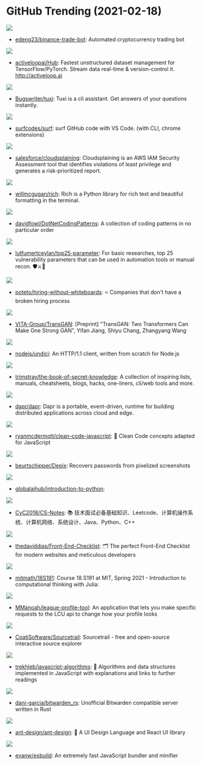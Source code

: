 # GitHub Trending (2021-02-18)

![](https://img.shields.io/badge/Python-New%20225-green?style=flat-square&logo=appveyor)
- [edeng23/binance-trade-bot](https://github.com/edeng23/binance-trade-bot): Automated cryptocurrency trading bot

![](https://img.shields.io/badge/Python-New%20154-green?style=flat-square&logo=appveyor)
- [activeloopai/Hub](https://github.com/activeloopai/Hub): Fastest unstructured dataset management for TensorFlow/PyTorch. Stream data real-time & version-control it. http://activeloop.ai

![](https://img.shields.io/badge/Shell-New%2086-green?style=flat-square&logo=appveyor)
- [Bugswriter/tuxi](https://github.com/Bugswriter/tuxi): Tuxi is a cli assistant. Get answers of your questions instantly.

![](https://img.shields.io/badge/TypeScript-New%20255-green?style=flat-square&logo=appveyor)
- [surfcodes/surf](https://github.com/surfcodes/surf): surf GitHub code with VS Code. (with CLI, chrome extensions)

![](https://img.shields.io/badge/JavaScript-New%2023-green?style=flat-square&logo=appveyor)
- [salesforce/cloudsplaining](https://github.com/salesforce/cloudsplaining): Cloudsplaining is an AWS IAM Security Assessment tool that identifies violations of least privilege and generates a risk-prioritized report.

![](https://img.shields.io/badge/Python-New%20405-green?style=flat-square&logo=appveyor)
- [willmcgugan/rich](https://github.com/willmcgugan/rich): Rich is a Python library for rich text and beautiful formatting in the terminal.

![](https://img.shields.io/badge/none-New%20115-green?style=flat-square&logo=appveyor)
- [davidfowl/DotNetCodingPatterns](https://github.com/davidfowl/DotNetCodingPatterns): A collection of coding patterns in no particular order

![](https://img.shields.io/badge/none-New%2029-green?style=flat-square&logo=appveyor)
- [lutfumertceylan/top25-parameter](https://github.com/lutfumertceylan/top25-parameter): For basic researches, top 25 vulnerability parameters that can be used in automation tools or manual recon. 🛡️⚔️🧙

![](https://img.shields.io/badge/JavaScript-New%20246-green?style=flat-square&logo=appveyor)
- [poteto/hiring-without-whiteboards](https://github.com/poteto/hiring-without-whiteboards): ⭐️ Companies that don't have a broken hiring process

![](https://img.shields.io/badge/Python-New%20151-green?style=flat-square&logo=appveyor)
- [VITA-Group/TransGAN](https://github.com/VITA-Group/TransGAN): [Preprint] "TransGAN: Two Transformers Can Make One Strong GAN", Yifan Jiang, Shiyu Chang, Zhangyang Wang

![](https://img.shields.io/badge/JavaScript-New%2098-green?style=flat-square&logo=appveyor)
- [nodejs/undici](https://github.com/nodejs/undici): An HTTP/1.1 client, written from scratch for Node.js

![](https://img.shields.io/badge/none-New%20248-green?style=flat-square&logo=appveyor)
- [trimstray/the-book-of-secret-knowledge](https://github.com/trimstray/the-book-of-secret-knowledge): A collection of inspiring lists, manuals, cheatsheets, blogs, hacks, one-liners, cli/web tools and more.

![](https://img.shields.io/badge/Go-New%20170-green?style=flat-square&logo=appveyor)
- [dapr/dapr](https://github.com/dapr/dapr): Dapr is a portable, event-driven, runtime for building distributed applications across cloud and edge.

![](https://img.shields.io/badge/JavaScript-New%20284-green?style=flat-square&logo=appveyor)
- [ryanmcdermott/clean-code-javascript](https://github.com/ryanmcdermott/clean-code-javascript): 🛁 Clean Code concepts adapted for JavaScript

![](https://img.shields.io/badge/Python-New%2082-green?style=flat-square&logo=appveyor)
- [beurtschipper/Depix](https://github.com/beurtschipper/Depix): Recovers passwords from pixelized screenshots

![](https://img.shields.io/badge/Jupyter%20Notebook-New%2038-green?style=flat-square&logo=appveyor)
- [globalaihub/introduction-to-python](https://github.com/globalaihub/introduction-to-python): 

![](https://img.shields.io/badge/Java-New%2095-green?style=flat-square&logo=appveyor)
- [CyC2018/CS-Notes](https://github.com/CyC2018/CS-Notes): 📚 技术面试必备基础知识、Leetcode、计算机操作系统、计算机网络、系统设计、Java、Python、C++

![](https://img.shields.io/badge/none-New%20213-green?style=flat-square&logo=appveyor)
- [thedaviddias/Front-End-Checklist](https://github.com/thedaviddias/Front-End-Checklist): 🗂 The perfect Front-End Checklist for modern websites and meticulous developers

![](https://img.shields.io/badge/Julia-New%209-green?style=flat-square&logo=appveyor)
- [mitmath/18S191](https://github.com/mitmath/18S191): Course 18.S191 at MIT, Spring 2021 - Introduction to computational thinking with Julia:

![](https://img.shields.io/badge/JavaScript-New%2025-green?style=flat-square&logo=appveyor)
- [MManoah/league-profile-tool](https://github.com/MManoah/league-profile-tool): An application that lets you make specific requests to the LCU api to change how your profile looks

![](https://img.shields.io/badge/C%2B%2B-New%20173-green?style=flat-square&logo=appveyor)
- [CoatiSoftware/Sourcetrail](https://github.com/CoatiSoftware/Sourcetrail): Sourcetrail - free and open-source interactive source explorer

![](https://img.shields.io/badge/JavaScript-New%20349-green?style=flat-square&logo=appveyor)
- [trekhleb/javascript-algorithms](https://github.com/trekhleb/javascript-algorithms): 📝 Algorithms and data structures implemented in JavaScript with explanations and links to further readings

![](https://img.shields.io/badge/JavaScript-New%20196-green?style=flat-square&logo=appveyor)
- [dani-garcia/bitwarden_rs](https://github.com/dani-garcia/bitwarden_rs): Unofficial Bitwarden compatible server written in Rust

![](https://img.shields.io/badge/TypeScript-New%20398-green?style=flat-square&logo=appveyor)
- [ant-design/ant-design](https://github.com/ant-design/ant-design): 🌈 A UI Design Language and React UI library

![](https://img.shields.io/badge/Go-New%20152-green?style=flat-square&logo=appveyor)
- [evanw/esbuild](https://github.com/evanw/esbuild): An extremely fast JavaScript bundler and minifier

